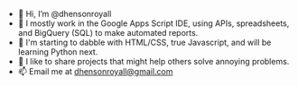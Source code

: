 - 👋 Hi, I’m @dhensonroyall
- 👀 I mostly work in the Google Apps Script IDE, using APIs, spreadsheets, and BigQuery (SQL) to make automated reports.
- 🌱 I'm starting to dabble with HTML/CSS, true Javascript, and will be learning Python next.
- 💞️ I like to share projects that might help others solve annoying problems.
- 📫 Email me at dhensonroyall@gmail.com

<!---
dhensonroyall/dhensonroyall is a ✨ special ✨ repository because its `README.md` (this file) appears on your GitHub profile.
You can click the Preview link to take a look at your changes.
--->
